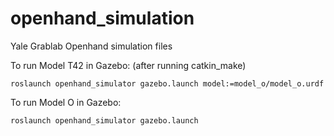 # openhand_simulation
Yale Grablab Openhand simulation files

To run Model T42 in Gazebo: (after running catkin_make)
```
roslaunch openhand_simulator gazebo.launch model:=model_o/model_o.urdf
```

To run Model O in Gazebo:
```
roslaunch openhand_simulator gazebo.launch
```
